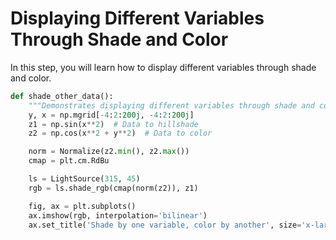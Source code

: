 # Displaying Different Variables Through Shade and Color

In this step, you will learn how to display different variables through shade and color.

```python
def shade_other_data():
    """Demonstrates displaying different variables through shade and color."""
    y, x = np.mgrid[-4:2:200j, -4:2:200j]
    z1 = np.sin(x**2)  # Data to hillshade
    z2 = np.cos(x**2 + y**2)  # Data to color

    norm = Normalize(z2.min(), z2.max())
    cmap = plt.cm.RdBu

    ls = LightSource(315, 45)
    rgb = ls.shade_rgb(cmap(norm(z2)), z1)

    fig, ax = plt.subplots()
    ax.imshow(rgb, interpolation='bilinear')
    ax.set_title('Shade by one variable, color by another', size='x-large')
```
